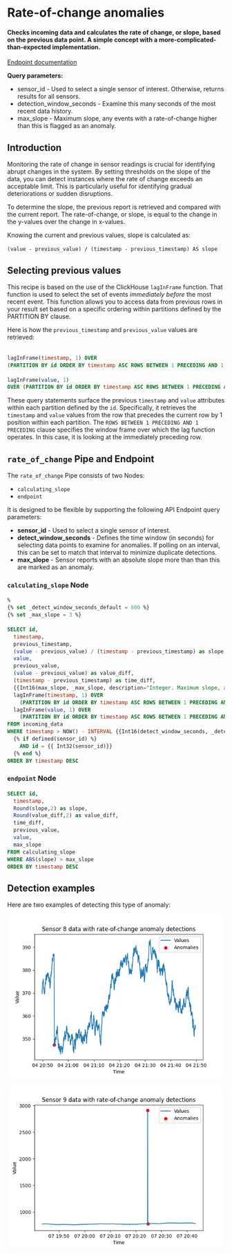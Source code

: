 # Rate-of-change anomalies

#### Checks incoming data and calculates the rate of change, or slope, based on the previous data point. A simple concept with a more-complicated-than-expected implementation. 

[Endpoint documentation](https://api.tinybird.co/endpoint/t_3ccf088f89624485a0da17bef01ec0ef?token=p.eyJ1IjogIjJjOGIyYzQ2LTU4NzYtNGU5Mi1iNGJkLWMwNTliZDFhNzUwZSIsICJpZCI6ICJhOTJiZjdlZC0zOTliLTQ2ZDYtOGVkNy04YTQ4MjFlNDg2ODYiLCAiaG9zdCI6ICJldV9zaGFyZWQifQ.bGN5wDNNLA0FfeZYUdHdoIM64h50O9KZwVT6EB0Y77E)

**Query parameters:**

* sensor_id - Used to select a single sensor of interest. Otherwise, returns results for all sensors. 
* detection_window_seconds - Examine this many seconds of the most recent data history.
* max_slope - Maximum slope, any events with a rate-of-change higher than this is flagged as an anomaly.

## Introduction

Monitoring the rate of change in sensor readings is crucial for identifying abrupt changes in the system. By setting thresholds on the slope of the data, you can detect instances where the rate of change exceeds an acceptable limit. This is particularly useful for identifying gradual deteriorations or sudden disruptions.

To determine the slope, the previous report is retrieved and compared with the current report. The rate-of-change, or slope, is equal to the change in the y-values over the change in x-values.   

Knowing the current and previous values, slope is calculated as:

 `(value - previous_value) / (timestamp - previous_timestamp) AS slope`


## Selecting previous values 

This recipe is based on the use of the ClickHouse `lagInFrame` function. That function is used to select the set of events *immediately before* the most recent event. This function allows you to access data from previous rows in your result set based on a specific ordering within partitions defined by the PARTITION BY clause. 

Here is how the `previous_timestamp` and `previous_value` values are retrieved:

```sql

lagInFrame(timestamp, 1) OVER 
(PARTITION BY id ORDER BY timestamp ASC ROWS BETWEEN 1 PRECEDING AND 1 PRECEDING) AS previous_timestamp, 

lagInFrame(value, 1) 
OVER (PARTITION BY id ORDER BY timestamp ASC ROWS BETWEEN 1 PRECEDING AND 1 PRECEDING) AS previous_value

```

These query statements surface the previous `timestamp` and `value` attributes within each partition defined by the `id`. Specifically, it retrieves the `timestamp` and `value` values from the row that precedes the current row by 1 position within each partition. The `ROWS BETWEEN 1 PRECEDING AND 1 PRECEDING` clause specifies the window frame over which the lag function operates. In this case, it is looking at the immediately preceding row. 

## `rate_of_change` Pipe and Endpoint

The `rate_of_change` Pipe consists of two Nodes: 
* `calculating_slope`
* `endpoint`

It is designed to be flexible by supporting the following API Endpoint query parameters:
* **sensor_id** - Used to select a single sensor of interest.
* **detect_window_seconds** - Defines the time window (in seconds) for selecting data points to examine for anomalies. If polling on an interval, this can be set to match that interval to minimize duplicate detections.
* **max_slope** - Sensor reports with an absolute slope more than than this are marked as an anomaly. 

### `calculating_slope` Node

```sql
%
{% set _detect_window_seconds_default = 600 %}
{% set _max_slope = 3 %}

SELECT id, 
  timestamp, 
  previous_timestamp,
  (value - previous_value) / (timestamp - previous_timestamp) as slope,
  value, 
  previous_value,
  (value - previous_value) as value_diff,
  (timestamp - previous_timestamp) as time_diff,
  {{Int16(max_slope, _max_slope, description="Integer. Maximum slope, any higher than this are returned.")}} as max_slope,
  lagInFrame(timestamp, 1) OVER 
    (PARTITION BY id ORDER BY timestamp ASC ROWS BETWEEN 1 PRECEDING AND 1 PRECEDING) AS previous_timestamp, 
  lagInFrame(value, 1) OVER
    (PARTITION BY id ORDER BY timestamp ASC ROWS BETWEEN 1 PRECEDING AND 1 PRECEDING) AS previous_value
FROM incoming_data
WHERE timestamp > NOW() - INTERVAL {{Int16(detect_window_seconds, _detect_window_seconds_default, description="Search this many most recent minutes of the data history.")}} SECOND
  {% if defined(sensor_id) %}               
    AND id = {{ Int32(sensor_id)}}
  {% end %}    
ORDER BY timestamp DESC

```

### `endpoint` Node

```sql
SELECT id, 
  timestamp, 
  Round(slope,2) as slope, 
  Round(value_diff,2) as value_diff, 
  time_diff, 
  previous_value, 
  value, 
  max_slope 
FROM calculating_slope
WHERE ABS(slope) > max_slope
ORDER BY timestamp DESC
```

## Detection examples

Here are two examples of detecting this type of anomaly:

![Rate-of-change anomaly detected](../charts/sensor_8_anomaly_rate-of-change.png)

![Rate-of-change anomaly detected](../charts/sensor_9_anomaly_rate-of-change.png)

